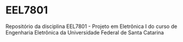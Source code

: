 # EEL7801
 
Repositório da disciplina EEL7801 - Projeto em Eletrônica I do curso de Engenharia Eletrônica da Universidade Federal de Santa Catarina
